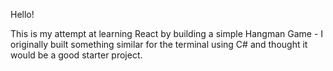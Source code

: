Hello! 

This is my attempt at learning React by building a simple Hangman Game - I originally built something similar for the terminal using C# and thought it would be a good starter project.
